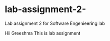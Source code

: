 # lab-assignment-2-
Lab assignment 2  for Software Engenieering lab 

Hii Greeshma
This is lab assignment
